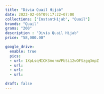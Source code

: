 ```yaml
---
title: "Divia Quail Hijab"
date: 2023-02-05T09:17:22+07:00
collections: ["InstantHijab", "Quail"]
brands: "Quail"
grams: "200"
description : "Divia Quail Hijab"
price: "58,000.00"

google_drive:
  enable: true
  pics:
  - url: 1XpLsqMICKBmormVPbSi12wOFSzgq3mpZ
  - url: 
  - url: 
  - url: 

draft: false
---
```


    
  
